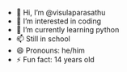 - 👋 Hi, I’m @visulaparasathu
- 👀 I’m interested in coding
- 🌱 I’m currently learning python
- 📫 Still in school
- 😄 Pronouns: he/him
- ⚡ Fun fact: 14 years old

<!---
visulaparasathu/visulaparasathu is a ✨ special ✨ repository because its `README.md` (this file) appears on your GitHub profile.
You can click the Preview link to take a look at your changes.
--->
